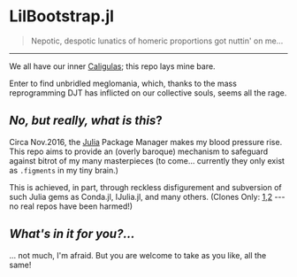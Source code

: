 # LilBootstrap.jl
> Nepotic, despotic lunatics of homeric proportions got nuttin' on me...
------------------------

We all have our inner [Caligulas](https://www.google.com/search?q=caligula+little+boots); this repo lays mine bare.

Enter to find unbridled meglomania, which, thanks to the mass reprogramming DJT has inflicted on our collective souls, seems all the rage.

## _No, but really, what is this_?
Circa Nov.2016, the [Julia](http://julialang.org/) Package Manager makes my blood pressure rise.  This repo aims to provide an (overly baroque) mechanism to safeguard against bitrot  of my many masterpieces (to come... currently they only exist as `.figments` in my tiny brain.)

This is achieved, in part, through reckless disfigurement and subversion of such Julia gems as Conda.jl, IJulia.jl, and many others. (Clones Only: [1](https://github.com/lilinjn/Conda.jl),[2](https://github.com/lilinjn/IJulia.jl) --- no real repos have been harmed!)

## _What's in it for you?..._
... not much, I'm afraid. But you are welcome to take as you like, all the same!

